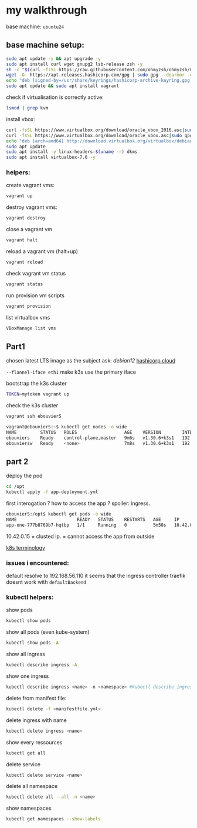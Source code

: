 # my walkthrough

base machine: `ubuntu24`

## base machine setup:

```bash
sudo apt update -y && apt upgrade -y
sudo apt install curl wget gnupg2 lsb-release zsh -y
sh -c "$(curl -fsSL https://raw.githubusercontent.com/ohmyzsh/ohmyzsh/master/tools/install.sh)"
wget -O- https://apt.releases.hashicorp.com/gpg | sudo gpg --dearmor -o /usr/share/keyrings/hashicorp-archive-keyring.gpg
echo "deb [signed-by=/usr/share/keyrings/hashicorp-archive-keyring.gpg] https://apt.releases.hashicorp.com $(lsb_release -cs) main" | sudo tee /etc/apt/sources.list.d/hashicorp.list
sudo apt update && sudo apt install vagrant
```

check if virtualisation is correctly active:
```bash
lsmod | grep kvm
```

install vbox:
```bash
curl -fsSL https://www.virtualbox.org/download/oracle_vbox_2016.asc|sudo gpg --dearmor -o /etc/apt/trusted.gpg.d/vbox.gpg
curl -fsSL https://www.virtualbox.org/download/oracle_vbox.asc|sudo gpg --dearmor -o /etc/apt/trusted.gpg.d/oracle_vbox.gpg
echo "deb [arch=amd64] http://download.virtualbox.org/virtualbox/debian $(lsb_release -sc) contrib" | sudo tee /etc/apt/sources.list.d/virtualbox.list
sudo apt update
sudo apt install -y linux-headers-$(uname -r) dkms
sudo apt install virtualbox-7.0 -y
```

### helpers:
create vagrant vms:
```bash
vagrant up
```

destroy vagrant vms:
```bash
vagrant destroy
```

close a vagrant vm
```bash
vagrant halt
```

reload a vagrant vm (halt+up)
```bash
vagrant reload
```

check vagrant vm status
```bash
vagrant status
```

run provision vm scripts
```bash
vagrant provision
```

list virtualbox vms
```bash
VBoxManage list vms
```

## Part1
chosen latest LTS image as the subject ask: *debian12*
[hashicorp cloud](https://portal.cloud.hashicorp.com/vagrant/discover/generic/debian12)

`--flannel-iface eth1` make k3s use the primary iface

bootstrap the k3s cluster
```bash
TOKEN=mytoken vagrant up
```

check the k3s cluster
```bash
vagrant ssh ebouvierS

vagrant@ebouvierS:~$ kubectl get nodes -o wide
NAME         STATUS   ROLES                  AGE    VERSION        INTERNAL-IP      EXTERNAL-IP   OS-IMAGE                         KERNEL-VERSION   CONTAINER-RUNTIME
ebouviers    Ready    control-plane,master   9m6s   v1.30.6+k3s1   192.168.56.110   <none>        Debian GNU/Linux 12 (bookworm)   6.1.0-17-amd64   containerd://1.7.22-k3s1
ebouviersw   Ready    <none>                 7m8s   v1.30.6+k3s1   192.168.56.111   <none>        Debian GNU/Linux 12 (bookworm)   6.1.0-17-amd64   containerd://1.7.22-k3s1
```


## part 2

deploy the pod
```bash
cd /opt
kubectl apply -f app-deployment.yml
```
first interogation ? how to access the app ? spoiler: ingress.
```bash
ebouvierS:/opt$ kubectl get pods -o wide
NAME                       READY   STATUS    RESTARTS   AGE     IP           NODE        NOMINATED NODE   READINESS GATES
app-one-777b8769b7-hqtbp   1/1     Running   0          5m50s   10.42.0.15   ebouviers   <none>           <none>
```
10.42.0.15 = clusted ip. = cannot access the app from outside

[k8s terminology](https://kubernetes.io/docs/concepts/services-networking/ingress/#terminology)

### issues i encountered:
default resolve to 192.168.56.110
it seems that the ingress controller traefik doesnt work with `defaultBackend`
### kubectl helpers:

show pods
```bash
kubectl show pods
```
show all pods (even kube-system)
```bash
kubectl show pods -A
```
show all ingress
```bash
kubectl describe ingress -A
```
show one ingress
```bash
kubectl describe ingress <name> -n <namespace> #kubectl describe ingress apps -n apps
```
delete from manifest file:
```bash
kubectl delete -f <manifestfile.yml>
```
delete ingress with name
```bash
kubectl delete ingress <name>
```

show every ressources
```bash
kubectl get all
```
delete service
```bash
kubectl delete service <name>
```
delete all namespace
```bash
kubectl delete all --all -n <name>
```
show namespaces
```bash
kubectl get namespaces --show-labels
```
